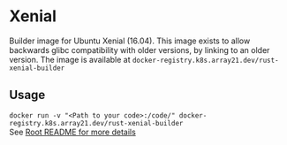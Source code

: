 # Xenial
Builder image for Ubuntu Xenial (16.04). This image exists to allow backwards glibc compatibility with older versions, by linking to an older version.
The image is available at `docker-registry.k8s.array21.dev/rust-xenial-builder`

## Usage
`docker run -v "<Path to your code>:/code/" docker-registry.k8s.array21.dev/rust-xenial-builder`  
See [Root README for more details](../)
